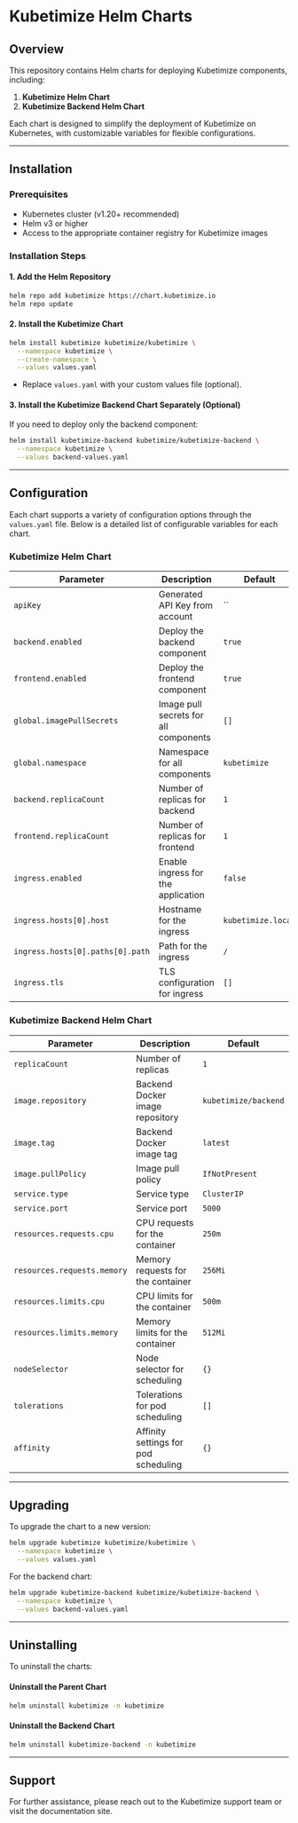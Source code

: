 # Kubetimize Helm Charts

## Overview

This repository contains Helm charts for deploying Kubetimize components, including:

1. **Kubetimize Helm Chart**
2. **Kubetimize Backend Helm Chart**

Each chart is designed to simplify the deployment of Kubetimize on Kubernetes, with customizable variables for flexible configurations.

---

## Installation

### Prerequisites

- Kubernetes cluster (v1.20+ recommended)
- Helm v3 or higher
- Access to the appropriate container registry for Kubetimize images

### Installation Steps

#### 1. Add the Helm Repository

```bash
helm repo add kubetimize https://chart.kubetimize.io
helm repo update
```

#### 2. Install the Kubetimize Chart

```bash
helm install kubetimize kubetimize/kubetimize \
  --namespace kubetimize \
  --create-namespace \
  --values values.yaml
```

- Replace `values.yaml` with your custom values file (optional).

#### 3. Install the Kubetimize Backend Chart Separately (Optional)

If you need to deploy only the backend component:

```bash
helm install kubetimize-backend kubetimize/kubetimize-backend \
  --namespace kubetimize \
  --values backend-values.yaml
```

---

## Configuration

Each chart supports a variety of configuration options through the `values.yaml` file. Below is a detailed list of configurable variables for each chart.
### Kubetimize Helm Chart

| Parameter                        | Description                           | Default            |
| -------------------------------- | ------------------------------------- | ------------------ |
| `apiKey`                         | Generated API Key from account        | ``             |
| `backend.enabled`                | Deploy the backend component          | `true`             |
| `frontend.enabled`               | Deploy the frontend component         | `true`             |
| `global.imagePullSecrets`        | Image pull secrets for all components | `[]`               |
| `global.namespace`               | Namespace for all components          | `kubetimize`       |
| `backend.replicaCount`           | Number of replicas for backend        | `1`                |
| `frontend.replicaCount`          | Number of replicas for frontend       | `1`                |
| `ingress.enabled`                | Enable ingress for the application    | `false`            |
| `ingress.hosts[0].host`          | Hostname for the ingress              | `kubetimize.local` |
| `ingress.hosts[0].paths[0].path` | Path for the ingress                  | `/`                |
| `ingress.tls`                    | TLS configuration for ingress         | `[]`               |


### Kubetimize Backend Helm Chart

| Parameter                   | Description                          | Default              |
| --------------------------- | ------------------------------------ | -------------------- |
| `replicaCount`              | Number of replicas                   | `1`                  |
| `image.repository`          | Backend Docker image repository      | `kubetimize/backend` |
| `image.tag`                 | Backend Docker image tag             | `latest`             |
| `image.pullPolicy`          | Image pull policy                    | `IfNotPresent`       |
| `service.type`              | Service type                         | `ClusterIP`          |
| `service.port`              | Service port                         | `5000`               |
| `resources.requests.cpu`    | CPU requests for the container       | `250m`               |
| `resources.requests.memory` | Memory requests for the container    | `256Mi`              |
| `resources.limits.cpu`      | CPU limits for the container         | `500m`               |
| `resources.limits.memory`   | Memory limits for the container      | `512Mi`              |
| `nodeSelector`              | Node selector for scheduling         | `{}`                 |
| `tolerations`               | Tolerations for pod scheduling       | `[]`                 |
| `affinity`                  | Affinity settings for pod scheduling | `{}`                 |

---

## Upgrading

To upgrade the chart to a new version:

```bash
helm upgrade kubetimize kubetimize/kubetimize \
  --namespace kubetimize \
  --values values.yaml
```

For the backend chart:

```bash
helm upgrade kubetimize-backend kubetimize/kubetimize-backend \
  --namespace kubetimize \
  --values backend-values.yaml
```

---

## Uninstalling

To uninstall the charts:

#### Uninstall the Parent Chart

```bash
helm uninstall kubetimize -n kubetimize
```

#### Uninstall the Backend Chart

```bash
helm uninstall kubetimize-backend -n kubetimize
```

---

## Support

For further assistance, please reach out to the Kubetimize support team or visit the documentation site.

